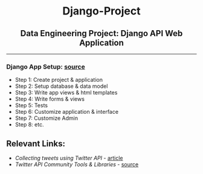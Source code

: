 # <center>Django-Project</center>
## <center>Data Engineering Project: Django API Web Application</center>
---



### Django App Setup: [source](https://docs.djangoproject.com/en/4.1/contents/)
- Step 1: Create project & application
- Step 2: Setup database & data model
- Step 3: Write app views & html templates
- Step 4: Write forms & views
- Step 5: Tests
- Step 6: Customize application & interface
- Step 7: Customize Admin
- Step 8: etc.

## Relevant Links:
- _Collecting tweets using Twitter API_ - [article](https://towardsdatascience.com/an-extensive-guide-to-collecting-tweets-from-twitter-api-v2-for-academic-research-using-python-3-518fcb71df2a)
- _Twitter API Community Tools & Libraries_ - [source](https://developer.twitter.com/en/docs/twitter-api/tools-and-libraries/v2)